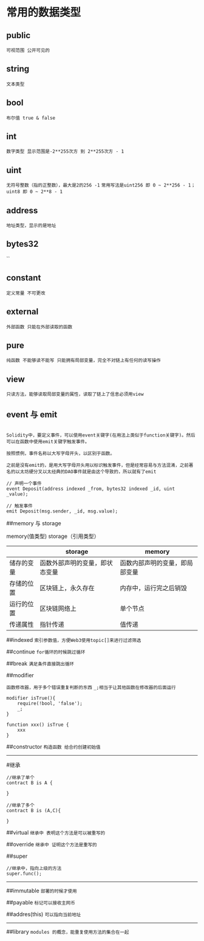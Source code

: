 # 常用的数据类型

## public

`可视范围 公开可见的`

## string

`文本类型`

## bool

`布尔值 true & false`

## int

`数字类型 显示范围是-2**255次方 到 2**255次方 - 1`

## uint

`无符号整数（指的正整数），最大是2的256 -1`
`常用写法是uint256 即 0 ~ 2**256 - 1；uint8 即 0 ~ 2**8 - 1`

## address

`地址类型，显示的是地址`

## bytes32

``

## constant

`定义常量 不可更改`

## external

`外部函数 只能在外部读取的函数`

## pure

`纯函数 不能够读不能写 只能拥有局部变量，完全不对链上有任何的读写操作`

## view

`只读方法，能够读取局部变量的属性，读取了链上了信息必须用view`

## event 与 emit

```一、事件（event与emit）

Solidity中，要定义事件，可以使用event关键字(在用法上类似于function关键字)。然后可以在函数中使用emit关键字触发事件。

按照惯例，事件名称以大写字母开头，以区别于函数。

之前是没有emit的，是用大写字母开头用以标识触发事件，但是经常容易与方法混淆，之前著名的以太坊硬分叉以太经典的DAO事件就是由这个导致的，所以就有了emit

```

```solidity
// 声明一个事件
event Deposit(address indexed _from, bytes32 indexed _id, uint _value);

// 触发事件
emit Deposit(msg.sender, _id, msg.value);
```

##memory 与 storage

memory(值类型)
storage（引用类型）

|            | storage                        | memory                         |
| ---------- | ------------------------------ | ------------------------------ |
| 储存的变量 | 函数外部声明的变量，即状态变量 | 函数内部声明的变量，即局部变量 |
| 存储的位置 | 区块链上，永久存在             | 内存中，运行完之后销毁         |
| 运行的位置 | 区块链网络上                   | 单个节点                       |
| 传递属性   | 指针传递                       | 值传递                         |

##indexed
`索引参数值，方便Web3使用topic[]来进行过滤筛选`

##continue
`for循环的时候跳过循环`

##break
`满足条件直接跳出循环`

##modifier

`函数修改器，用于多个错误重复判断的东西`
`_;相当于让其他函数在修改器的后面运行`

```solidity
modifier isTrue(){
    require(!bool, 'false');
    _;
}

function xxx() isTrue {
    xxx
}
```

##constructor
`构造函数 给合约创建初始值`

---

#继承

```solidity
//继承了单个
contract B is A {

}

//继承了多个
contract B is (A,C){

}
```

##virtual
`继承中 表明这个方法是可以被重写的`

##override
`继承中 证明这个方法是重写的`

##super

```solidity
//继承中，指向上级的方法
super.func();
```

---

##immutable
`部署的时候才使用`

##payable
`标记可以接收主网币`

##addres(this)
`可以指向当前地址`

---

##library
`modules 的概念，能重复使用方法的集合在一起`
